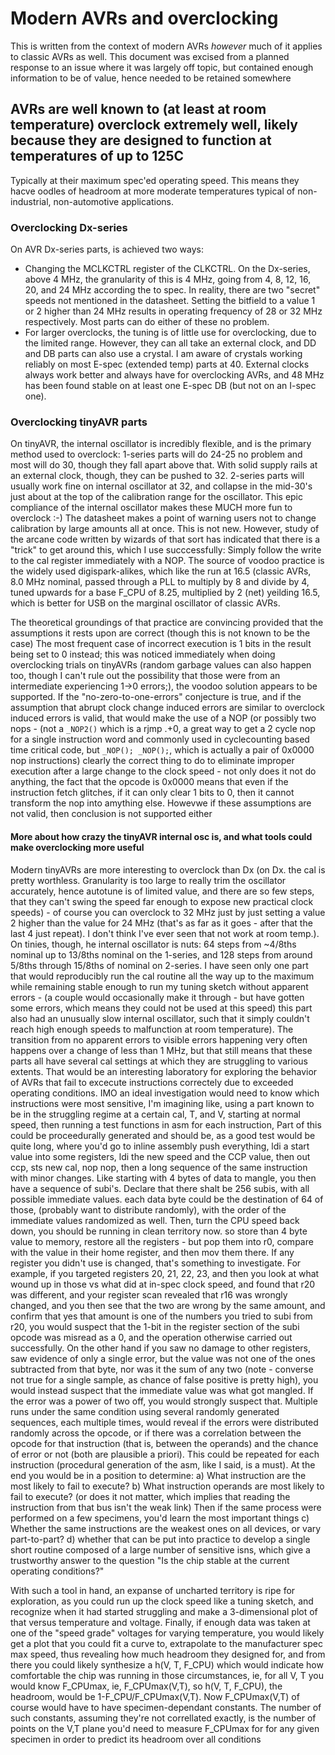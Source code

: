 # Modern AVRs and overclocking
This is written from the context of modern AVRs *however* much of it applies to classic AVRs as well. This document was excised from a planned response to an issue where it was largely off topic, but contained enough information to be of value, hence needed to be retained somewhere

## AVRs are well known to (at least at room temperature) overclock extremely well, likely because they are designed to function at temperatures of up to 125C
Typically at their maximum spec'ed operating speed. This means they hacve oodles of headroom at more moderate temperatures typical of non-industrial, non-automotive applications.

### Overclocking Dx-series
On AVR Dx-series parts, is achieved two ways:
* Changing the MCLKCTRL register of the CLKCTRL. On the Dx-series, above 4 MHz, the granularity of this is 4 MHz, going from 4, 8, 12, 16, 20, and 24 MHz according the to spec. In reality, there are two "secret" speeds not mentioned in the datasheet. Setting the bitfield to a value 1 or 2 higher than 24 MHz results in operating frequency of 28 or 32 MHz respectively. Most parts can do either of these no problem.
* For larger overclocks, the tuning is of little use for overclocking, due to the limited range. However, they can all take an external clock, and DD and DB parts can also use a crystal. I am aware of crystals working reliably on most E-spec (extended temp) parts at 40. External clocks always work better and always have for overclocking AVRs, and 48 MHz has been found stable on at least one E-spec DB (but not on an I-spec one).

### Overclocking tinyAVR parts
On tinyAVR, the internal oscillator is incredibly flexible, and is the primary method used to overclock: 1-series parts will do 24-25 no problem and most will do 30, though they fall apart above that. With solid supply rails at an external clock, though, they can be pushed to 32. 2-series parts will usually work fine on internal oscillator at 32, and collapse in the mid-30's just about at the top of the calibration range for the oscillator. This epic compliance of the internal oscillator makes these MUCH more fun to overclock :-)
The datasheet makes a point of warning users not to change calibration by large amounts all at once. This is not new. However, study of the arcane code written by wizards of that sort has indicated that there is a "trick" to get around this, which I use succcessfully: Simply follow the write to the cal register immediately with a NOP. The source of voodoo practice is the widely used digispark-alikes, which like the run at 16.5 (classic AVRs, 8.0 MHz nominal, passed through a PLL to multiply by 8 and divide by 4, tuned upwards for a base F_CPU of 8.25, multiplied by 2 (net) yeilding 16.5, which is better for USB on the marginal oscillator of classic AVRs. 

The theoretical groundings of that practice are convincing provided that the assumptions it rests upon are correct (though this is not known to be the case) The most frequent case of incorrect execution is 1 bits in the result being set to 0 instead; this was noticed immediately when doing overclocking trials on tinyAVRs  (random garbage values can also happen too, though I can't rule out the possibility that those were from an intermediate experiencing 1->0 errors;), the voodoo solution appears to be supported. If the "no-zero-to-one-errors" conjecture is true, and if the assumption that abrupt clock change induced errors are similar to overclock induced errors is valid, that would make the use of a NOP (or possibly two nops - (not a `_NOP2()` which is a rjmp .+0, a great way to get a 2 cycle nop for a single instruction word and commonly used in cyclecounting based time critical code, but `_NOP(); _NOP();`, which is actually a pair of 0x0000 nop instructions) clearly the correct thing to do to eliminate improper execution after a large change to the clock speed - not only does it not do anything, the fact that the opcode is 0x0000 means that even if the instruction fetch glitches, if it can only clear 1 bits to 0, then it cannot transform the nop into amything else. Howevwe if these assumptions are not valid, then conclusion is not supported either

#### More about how crazy the tinyAVR internal osc is, and what tools could make overclocking more useful
Modern tinyAVRs are more interesting to overclock than Dx (on Dx. the cal is pretty worthless. Granularity is too large to really trim the oscillator accurately, hence autotune is of limited value, and there are so few steps, that they can't swing the speed far enough to expose new practical clock speeds) - of course  you can overclock to 32 MHz just by just setting a value 2 higher than the value for 24 MHz (that's as far as it goes - after that the last 4 just repeat). I don't think I've ever seen that not work at room temp.). On tinies, though, he internal oscillator is nuts: 64 steps from ~4/8ths nominal up to 13/8ths nominal on the 1-series, and 128 steps from around 5/8ths through 15/8ths of nominal on 2-series. I have seen only one part that would reproducibly run the cal routine all the way up to the maximum while remaining stable enough to run my tuning sketch without apparent errors - (a couple would occasionally make it through - but have gotten some errors, which means they could not be used at this speed) this part also had an unusually slow internal oscillator, such that it simply couldn't reach high enough speeds to malfunction at room temperature). The transition from no apparent errors to visible errors happening very often happens over a change of less than 1 MHz, but that still means that these parts all have several cal settings at which they are struggling to various extents. That would be an interesting laboratory for exploring the behavior of AVRs that fail to excecute instructions correctely due to exceeded operating conditions. IMO an ideal investigation would need to know which instructions were most sensitive, I'm imagining like, using a part known to be in the struggling regime at a certain cal, T, and V, starting at normal speed, then running a test functions in asm for each instruction, Part of this could be proceedurally generated and should be, as a good test would be quite long, where you'd go to inline assembly push everything, ldi a start value into some registers, ldi the new speed and the CCP value, then out ccp, sts new cal, nop nop, then a long sequence of the same instruction with minor changes. Like starting with 4 bytes of data to mangle, you then have a sequence of subi's. Declare that there shalt be 256 subis, with all possible immediate values. each data byte could be the destination of 64 of those, (probably want to distribute randomly), with the order of the immediate values randomized as well. Then, turn the CPU speed back down, you should be running in clean territory now. so store than 4 byte value to memory, restore all the registers - but pop them into r0, compare with the value in their home register, and then mov them there. If any register you didn't use is changed, that's something to investigate. For example, if you targeted registers 20, 21, 22, 23, and then you look at what wound up in those vs what did at in-spec clock speed, and found that r20 was different, and your register scan revealed that r16 was wrongly changed, and you then see that the two are wrong by the same amount, and confirm that yes that amount is one of the numbers you tried to subi from r20, you would suspect that the 1-bit in the register section of the subi opcode was misread as a 0, and the operation otherwise carried out successfully. On the other hand if you saw no damage to other registers, saw evidence of only a single error, but the value was not one of the ones subtracted from that byte, nor was it the sum of any two (note - converse not true for a single sample, as chance of false positive is pretty high), you would instead suspect that the immediate value was what got mangled. If the error was a power of two off, you would strongly suspect that. Multiple runs under the same condition using several randomly generated sequences, each multiple times, would reveal if the errors were distributed randomly across the opcode, or if there was a correlation between the opcode for that instruction (that is, between the operands) and the chance of error or not (both are plausible a priori). This could be repeated for each instruction (procedural generation of the asm, like I said, is a must). At the end you would be in a position to determine: 
a) What instruction are the most likely to fail to execute?
b) What instruction operands are most likely to fail to execute? (or does it not matter, which implies that reading the instruction from that bus isn't the weak link) 
Then if the same process were performed on a few specimens, you'd learn the most important things
c) Whether the same instructions are the weakest ones on all devices, or vary part-to-part?
d) whether that can be put into practice to develop a single short routine composed of a large number of sensitive isns, which give a trustworthy answer to the question "Is the chip stable at the current operating conditions?"

With such a tool in hand, an expanse of uncharted territory is ripe for exploration, as you could run up the clock speed like a tuning sketch, and recognize when it had started struggling and make a 3-dimensional plot of that versus temperature and voltage. Finally, if enough data was taken at one of the "speed grade" voltages for varying temperature, you would likely get a plot that you could fit a curve to, extrapolate to the manufacturer spec max speed, thus revealing how much headroom they designed for, and from there you could likely synthesize a h(V, T, F_CPU) which would indicate how comfortable the chip was running in those circumstances, ie, for all V, T you would know F_CPUmax, ie, F_CPUmax(V,T), so h(V, T, F_CPU), the headroom, would be 1-F_CPU/F_CPUmax(V,T). Now F_CPUmax(V,T) of course would have to have specimen-dependant constants. The number of such constants, assuming they're not correllated exactly, is the number of points on the V,T plane you'd need to measure F_CPUmax for for any given specimen in order to predict its headroom over all conditions 
